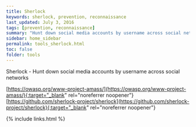 ```yaml
---
title: Sherlock
keywords: sherlock, prevention, reconnaissance
last_updated: July 3, 2016
tags: [prevention, reconnaissance] 
summary: "Hunt down social media accounts by username across social networks"
sidebar: home_sidebar
permalink: tools_sherlock.html
toc: false
folder: tools
---
```


Sherlock - Hunt down social media accounts by username across social networks

[https://owasp.org/www-project-amass/](https://owasp.org/www-project-amass/){:target="_blank" rel="noreferrer noopener"}
[https://github.com/sherlock-project/sherlock](https://github.com/sherlock-project/sherlock){:target="_blank" rel="noreferrer noopener"}



{% include links.html %}

